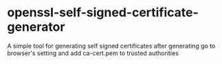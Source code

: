 # openssl-self-signed-certificate-generator
A simple tool for generating self signed certificates
after generating go to browser's setting and add ca-cert.pem to trusted authorities
